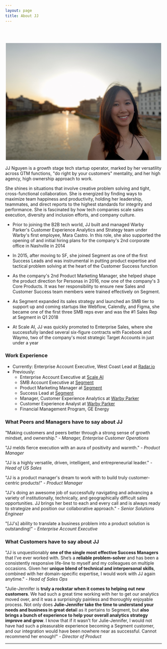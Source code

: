 ```yaml
---
layout: page
title: About JJ
---
```

<br>
<br>
<p align="center"><img src="/assets/IMG_1051.jpeg" width="500"></p>

JJ Nguyen is a growth stage tech startup operator, marked by her versatility across GTM functions, "do right by your customers" mentality, and her high agency, high ownership approach to work.

She shines in situations that involve creative problem solving and tight, cross-functional collaboration. She is energized by finding ways to maximize team happiness and productivity, holding her leadership, teammates, and direct reports to the highest standards for integrity and performance. She is fascinated by how tech companies scale sales execution, diversity and inclusion efforts, and company culture.

- Prior to joining the B2B tech world, JJ built and managed Warby Parker's Customer Experience Analytics and Strategy team under Warby's first employee, Mara Castro. In this role, she also supported the opening of and initial hiring plans for the company's 2nd corporate office in Nashville in 2014

- In 2015, after moving to SF, she joined Segment as one of the first Success Leads and was instrumental in putting product expertise and tactical problem solving at the heart of the Customer Success function

- As the company's 2nd Product Marketing Manager, she helped shape the product direction for Personas in 2016, now one of the company's 3 Core Products. It was her responsibility to ensure new Sales and Customer Success team members were trained effectively on Segment.

- As Segment expanded its sales strategy and launched an SMB tier to support up and coming startups like Webflow, Calendly, and Figma, she became one of the first three SMB reps ever and was the #1 Sales Rep at Segment in Q1 2018

- At Scale AI, JJ was quickly promoted to Enterprise Sales, where she successfully landed several six-figure contracts with Facebook and Waymo, two of the company's most strategic Target Accounts in just under a year


### Work Experience
- Currently: Enterprise Account Executive, West Coast Lead at [Radar.io](https://radar.io)
- Previously:
    - Enterprise Account Executive at [Scale AI](https://scale.ai)
    - SMB Account Executive at [Segment](https://segment.com)
    - Product Marketing Manager at [Segment](https://segment.com)
    - Success Lead at [Segment](https://segment.com)
    - Manager, Customer Experience Analytics at [Warby Parker](https://warbyparker.com)
    - Customer Experience Analyst at [Warby Parker](https://warbyparker.com)
    - Financial Management Program, GE Energy

### What Peers and Managers have to say about JJ<br>

"Making customers and peers better through a strong sense of growth mindset, and ownership." - *Manager, Enterprise Customer Operations*

"JJ melds fierce execution with an aura of positivity and warmth." - *Product Manager*

"JJ is a highly versatile, driven, intelligent, and entrepreneurial leader." - *Head of US Sales*

"JJ is a product manager's dream to work with to build truly customer-centric products!" - *Product Manager*

"JJ's doing an awesome job of successfully navigating and advancing a variety of institutionally, technically, and geographically difficult sales opportunities. JJ brings her best to each and every call and is always ready to strategize and position our collaborative approach." - *Senior Solutions Engineer*

"[JJ's] ability to translate a business problem into a product solution is outstanding!" - *Enterprise Account Executive*

### What Customers have to say about JJ<br>

"JJ is unquestionably **one of the single most effective Success Managers** that I’ve ever worked with. She’s a **reliable problem-solver** and has been a consistently responsive life-line to myself and my colleagues on multiple occasions. Given her **unique blend of technical and interpersonal skills**, combined with her domain-specific expertise, I would work with JJ again anytime." - *Head of Sales Ops*

"Julie-Jennifer is **truly a rockstar when it comes to helping out new customers**. We had such a great time working with her to get our analytics moved over, and it was a surprisingly painless and thoroughly enjoyable process. Not only does **Julie-Jennifer take the time to understand your needs and business in great detai**l as it pertains to Segment, but **also brings a bunch of experience to help your overall analytics strategy improve and grow**. I know that if it wasn't for Julie-Jennifer, I would not have had such a pleasurable experience becoming a Segment customer, and our integration would have been nowhere near as successful. Cannot recommend her enough!" - *Director of Product*

***

